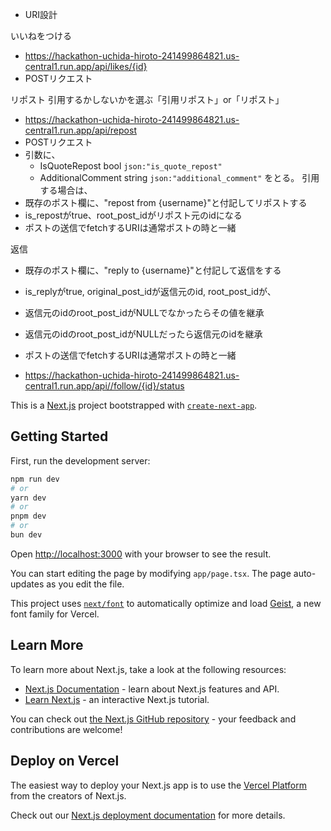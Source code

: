 - URI設計

いいねをつける
- https://hackathon-uchida-hiroto-241499864821.us-central1.run.app/api/likes/{id}
- POSTリクエスト

リポスト
引用するかしないかを選ぶ「引用リポスト」or「リポスト」
- https://hackathon-uchida-hiroto-241499864821.us-central1.run.app/api/repost
- POSTリクエスト
- 引数に、
    -    IsQuoteRepost bool `json:"is_quote_repost"`
	-	AdditionalComment string `json:"additional_comment"`
をとる。
引用する場合は、
- 既存のポスト欄に、"repost from {username}"と付記してリポストする
- is_repostがtrue、root_post_idがリポスト元のidになる
- ポストの送信でfetchするURIは通常ポストの時と一緒

返信
- 既存のポスト欄に、"reply to {username}"と付記して返信をする
- is_replyがtrue, original_post_idが返信元のid, root_post_idが、
- 返信元のidのroot_post_idがNULLでなかったらその値を継承
- 返信元のidのroot_post_idがNULLだったら返信元のidを継承
- ポストの送信でfetchするURIは通常ポストの時と一緒



- https://hackathon-uchida-hiroto-241499864821.us-central1.run.app/api//follow/{id}/status




This is a [Next.js](https://nextjs.org) project bootstrapped with [`create-next-app`](https://nextjs.org/docs/app/api-reference/cli/create-next-app).

## Getting Started

First, run the development server:

```bash
npm run dev
# or
yarn dev
# or
pnpm dev
# or
bun dev
```

Open [http://localhost:3000](http://localhost:3000) with your browser to see the result.

You can start editing the page by modifying `app/page.tsx`. The page auto-updates as you edit the file.

This project uses [`next/font`](https://nextjs.org/docs/app/building-your-application/optimizing/fonts) to automatically optimize and load [Geist](https://vercel.com/font), a new font family for Vercel.

## Learn More

To learn more about Next.js, take a look at the following resources:

- [Next.js Documentation](https://nextjs.org/docs) - learn about Next.js features and API.
- [Learn Next.js](https://nextjs.org/learn) - an interactive Next.js tutorial.

You can check out [the Next.js GitHub repository](https://github.com/vercel/next.js) - your feedback and contributions are welcome!

## Deploy on Vercel

The easiest way to deploy your Next.js app is to use the [Vercel Platform](https://vercel.com/new?utm_medium=default-template&filter=next.js&utm_source=create-next-app&utm_campaign=create-next-app-readme) from the creators of Next.js.

Check out our [Next.js deployment documentation](https://nextjs.org/docs/app/building-your-application/deploying) for more details.
